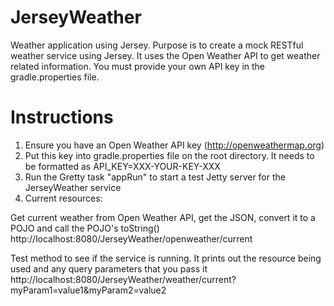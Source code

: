 # JerseyWeather
Weather application using Jersey. Purpose is to create a mock RESTful weather service using Jersey.
It uses the Open Weather API to get weather related information. You must provide your own API
key in the gradle.properties file.

# Instructions
1) Ensure you have an Open Weather API key (http://openweathermap.org)
2) Put this key into gradle.properties file on the root directory. It needs to be formatted as API_KEY=XXX-YOUR-KEY-XXX
3) Run the Gretty task "appRun" to start a test Jetty server for the JerseyWeather service
4) Current resources:
   
Get current weather from Open Weather API, get the JSON, convert it to a POJO and call the POJO's toString()
http://localhost:8080/JerseyWeather/openweather/current 
   
Test method to see if the service is running. It prints out the resource being used and any query parameters that you pass it   
http://localhost:8080/JerseyWeather/weather/current?myParam1=value1&myParam2=value2
